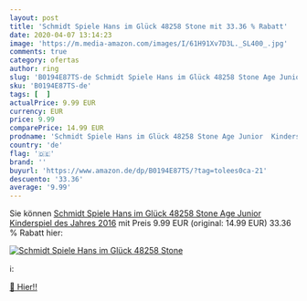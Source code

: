 ```yaml
---
layout: post
title: 'Schmidt Spiele Hans im Glück 48258 Stone mit 33.36 % Rabatt'
date: 2020-04-07 13:14:23
image: 'https://m.media-amazon.com/images/I/61H91Xv7D3L._SL400_.jpg'
comments: true
category: ofertas
author: ring
slug: 'B0194E87TS-de Schmidt Spiele Hans im Glück 48258 Stone Age Junior...'
sku: 'B0194E87TS-de'
tags: [  ]
actualPrice: 9.99 EUR
currency: EUR
price: 9.99
comparePrice: 14.99 EUR
prodname: 'Schmidt Spiele Hans im Glück 48258 Stone Age Junior  Kinderspiel des Jahres 2016'
country: 'de'
flag: '🇩🇪'
brand: ''
buyurl: 'https://www.amazon.de/dp/B0194E87TS/?tag=tolees0ca-21'
descuento: '33.36'
average: '9.99'
---
```


Sie können [Schmidt Spiele Hans im Glück 48258 Stone Age Junior  Kinderspiel des Jahres 2016](https://www.amazon.de/dp/B0194E87TS/?tag=tolees0ca-21) mit Preis 9.99 EUR (original: 14.99 EUR) 33.36 % Rabatt hier:

[![Schmidt Spiele Hans im Glück 48258 Stone](https://m.media-amazon.com/images/I/61H91Xv7D3L._SL400_.jpg)](https://www.amazon.de/dp/B0194E87TS/?tag=tolees0ca-21)

ℹ️:


[🛒 Hier!!](https://www.amazon.de/dp/B0194E87TS/?tag=tolees0ca-21)
